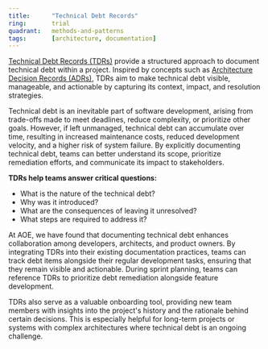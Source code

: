 ```yaml
---
title:      "Technical Debt Records"
ring:       trial
quadrant:   methods-and-patterns
tags:       [architecture, documentation]
---
```


[Technical Debt Records (TDRs)](https://github.com/ms1963/TechnicalDebtRecords/) provide a structured approach to document technical debt within a project. Inspired by concepts such as [Architecture Decision Records (ADRs)](/methods-and-patterns/adr/), TDRs aim to make technical debt visible, manageable, and actionable by capturing its context, impact, and resolution strategies.

Technical debt is an inevitable part of software development, arising from trade-offs made to meet deadlines, reduce complexity, or prioritize other goals. However, if left unmanaged, technical debt can accumulate over time, resulting in increased maintenance costs, reduced development velocity, and a higher risk of system failure. By explicitly documenting technical debt, teams can better understand its scope, prioritize remediation efforts, and communicate its impact to stakeholders.

**TDRs help teams answer critical questions:**
- What is the nature of the technical debt?
- Why was it introduced?
- What are the consequences of leaving it unresolved?
- What steps are required to address it?

At AOE, we have found that documenting technical debt enhances collaboration among developers, architects, and product owners. By integrating TDRs into their existing documentation practices, teams can track debt items alongside their regular development tasks, ensuring that they remain visible and actionable. During sprint planning, teams can reference TDRs to prioritize debt remediation alongside feature development.

TDRs also serve as a valuable onboarding tool, providing new team members with insights into the project's history and the rationale behind certain decisions. This is especially helpful for long-term projects or systems with complex architectures where technical debt is an ongoing challenge.
